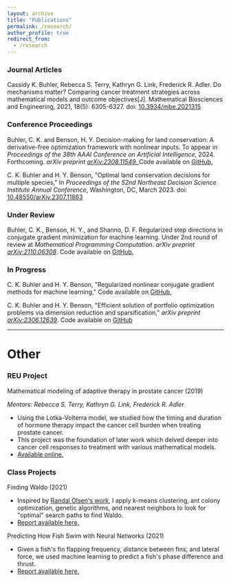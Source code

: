 ```yaml
---
layout: archive
title: "Publications"
permalink: /research/
author_profile: true
redirect_from:
  - /research
---
```



### Journal Articles

Cassidy K. Buhler, Rebecca S. Terry, Kathryn G. Link, Frederick R. Adler. Do mechanisms matter? Comparing cancer treatment strategies across mathematical models and outcome objectives[J]. Mathematical Biosciences and Engineering, 2021, 18(5): 6305-6327. doi: 
<a href="https://www.aimspress.com/article/doi/10.3934/mbe.2021315" target="_blank" rel="noopener noreferrer">10.3934/mbe.2021315</a>

### Conference Proceedings
Buhler, C. K. and Benson, H. Y. Decision-making for land conservation: A derivative-free optimization framework with nonlinear inputs. To appear in *Proceedings of the 38th AAAI Conference on Artificial Intelligence*, 2024. Forthcoming. *arXiv preprint* <a href="https://arxiv.org/abs/2308.11549" target="_blank" rel="noopener noreferrer">*arXiv:2308.11549.* </a> Code available on <a href="https://github.com/cassiebuhler/conservation-dfo" target="_blank"  rel="noopener noreferrer">GitHub.</a>

C. K. Buhler and H. Y. Benson, "Optimal land conservation decisions for multiple species," In *Proceedings of the 52nd Northeast Decision Science Institute Annual Conference*, Washington, DC, March 2023. doi: <a href="https://arxiv.org/abs/2307.11863" target="_blank" rel="noopener noreferrer"> 10.48550/arXiv.2307.11863</a>


### Under Review


Buhler, C. K., Benson, H. Y., and Shanno, D. F. Regularized step directions in conjugate gradient minimization for machine learning. Under 2nd round of review at *Mathematical Programming Computation*. *arXiv preprint* <a href="https://arxiv.org/abs/2110.06308" target="_blank" rel="noopener noreferrer">*arXiv:2110.06308*</a>.  Code available on <a href="https://github.com/cassiebuhler/ConminCG" target="_blank" rel="noopener noreferrer">GitHub.</a>


### In Progress

C. K. Buhler and H. Y. Benson, "Regularized nonlinear conjugate gradient methods for machine learning," Code available on  <a href="https://github.com/cassiebuhler/ConminCG" target="_blank" rel="noopener noreferrer">GitHub.</a>

C. K. Buhler and H. Y. Benson, "Efficient solution of portfolio optimization problems via dimension reduction and sparsification," *arXiv preprint* <a href="https://arxiv.org/abs/2306.12639" target="_blank"  rel="noopener noreferrer">*arXiv:2306.12639*</a>.  Code available on <a href="https://github.com/cassiebuhler/PODS" target="_blank"  rel="noopener noreferrer">GitHub</a>


---

# Other

### REU Project
Mathematical modeling of adaptive therapy in prostate cancer (2019)

*Mentors: Rebecca S. Terry, Kathryn G. Link, Frederick R. Adler*
- Using the Lotka-Volterra model, we studied how the timing and duration of hormone therapy impact the cancer cell burden when treating prostate cancer. 
- This project was the foundation of later work which delved deeper into cancer cell responses to treatment with various mathematical models.
- <a href="https://our.utah.edu/undergraduate-research-journal/undergraduate-research-journal-2019/" target="_blank" rel="noopener noreferrer">Available online.</a>

### Class Projects 

Finding Waldo (2021)
- Inspired by <a href="http://www.randalolson.com/2015/02/03/heres-waldo-computing-the-optimal-search-strategy-for-finding-waldo/" target="_blank" rel="noopener noreferrer">Randal Olsen's work</a>, I apply k-means clustering, ant colony optimization, genetic algorithms, and nearest neighbors to look for "optimal" search paths to find Waldo. 
-  <a href="/files/FindingWaldo-Buhler.pdf" target="_blank" rel="noopener noreferrer">Report available here.</a>

Predicting How Fish Swim with Neural Networks (2021)
- Given a fish's fin flapping frequency, distance between fins, and lateral force, we used machine learning to predict a fish's phase difference and thrust. 
-  <a href="/files/FishSwim-BuhlerKadapa.pdf" target="_blank" rel="noopener noreferrer">Report available here.</a>

